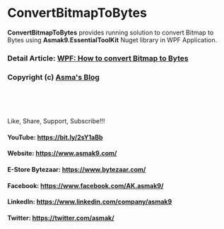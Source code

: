 # ConvertBitmapToBytes
**ConvertBitmapToBytes** provides running solution to convert Bitmap to Bytes using **Asmak9.EssentialToolKit** Nuget library in WPF Application.

### Detail Article: [WPF: How to convert Bitmap to Bytes](https://bit.ly/3def9cj)

### Copyright (c) [Asma's Blog](https://www.asmak9.com/)

<br/>
<br/>
<br/>

Like, Share, Support, Subscribe!!!

#### YouTube: https://bit.ly/2sY1aBb 

#### Website: https://www.asmak9.com/

#### E-Store Bytezaar: https://www.bytezaar.com/

#### Facebook: https://www.facebook.com/AK.asmak9/

#### LinkedIn: https://www.linkedin.com/company/asmak9

#### Twitter: https://twitter.com/asmak/
